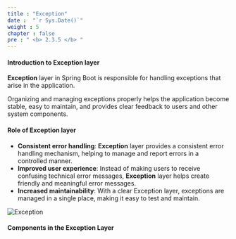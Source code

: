 ```yaml
---
title : "Exception"
date :  "`r Sys.Date()`" 
weight : 5 
chapter : false
pre : " <b> 2.3.5 </b> "
---
```


#### Introduction to Exception layer
**Exception** layer in Spring Boot is responsible for handling exceptions that arise in the application.

Organizing and managing exceptions properly helps the application become stable, easy to maintain, and provides clear feedback to users and other system components.

#### Role of Exception layer
- **Consistent error handling**: **Exception** layer provides a consistent error handling mechanism, helping to manage and report errors in a controlled manner.
- **Improved user experience**: Instead of making users to receive confusing technical error messages, **Exception** layer helps create friendly and meaningful error messages.
- **Increased maintainability**: With a clear Exception layer, exceptions are managed in a single place, making it easy to test and maintain.

![Exception](/Dung_aws/images/2.1/0007.png)

#### Components in the Exception Layer
